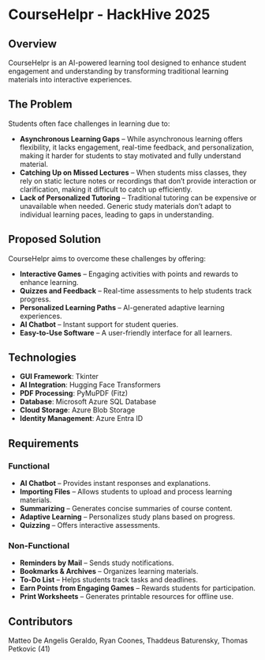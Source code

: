 # CourseHelpr - HackHive 2025

## Overview
CourseHelpr is an AI-powered learning tool designed to enhance student engagement and understanding by transforming traditional learning materials into interactive experiences.

## The Problem
Students often face challenges in learning due to:

- **Asynchronous Learning Gaps** – While asynchronous learning offers flexibility, it lacks engagement, real-time feedback, and personalization, making it harder for students to stay motivated and fully understand material.
- **Catching Up on Missed Lectures** – When students miss classes, they rely on static lecture notes or recordings that don’t provide interaction or clarification, making it difficult to catch up efficiently.
- **Lack of Personalized Tutoring** – Traditional tutoring can be expensive or unavailable when needed. Generic study materials don’t adapt to individual learning paces, leading to gaps in understanding.
## Proposed Solution
CourseHelpr aims to overcome these challenges by offering:

- **Interactive Games** – Engaging activities with points and rewards to enhance learning.
- **Quizzes and Feedback** – Real-time assessments to help students track progress.
- **Personalized Learning Paths** – AI-generated adaptive learning experiences.
- **AI Chatbot** – Instant support for student queries.
- **Easy-to-Use Software** – A user-friendly interface for all learners.

## Technologies

- **GUI Framework**: Tkinter
- **AI Integration**: Hugging Face Transformers
- **PDF Processing**: PyMuPDF (Fitz)
- **Database**: Microsoft Azure SQL Database
- **Cloud Storage**: Azure Blob Storage
- **Identity Management**: Azure Entra ID

## Requirements

### Functional
- **AI Chatbot** – Provides instant responses and explanations.
- **Importing Files** – Allows students to upload and process learning materials.
- **Summarizing** – Generates concise summaries of course content.
- **Adaptive Learning** – Personalizes study plans based on progress.
- **Quizzing** – Offers interactive assessments.

### Non-Functional
- **Reminders by Mail** – Sends study notifications.
- **Bookmarks & Archives** – Organizes learning materials.
- **To-Do List** – Helps students track tasks and deadlines.
- **Earn Points from Engaging Games** – Rewards students for participation.
- **Print Worksheets** – Generates printable resources for offline use.

## Contributors
Matteo De Angelis Geraldo, Ryan Coones, Thaddeus Baturensky, Thomas Petkovic (41)

